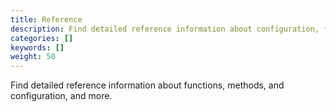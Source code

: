 ```yaml
---
title: Reference
description: Find detailed reference information about configuration, functions, methods, and other related components.
categories: []
keywords: []
weight: 50
---
```


Find detailed reference information about functions, methods, and configuration, and more.
